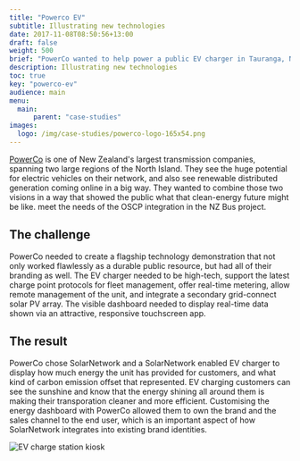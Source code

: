 ```yaml
---
title: "Powerco EV"
subtitle: Illustrating new technologies
date: 2017-11-08T08:50:56+13:00
draft: false
weight: 500
brief: "PowerCo wanted to help power a public EV charger in Tauranga, NZ with a solar PV array. They wanted to both integrate the information about the charger's use with a future option of adding live solar PV generation info for users."
description: Illustrating new technologies
toc: true
key: "powerco-ev"
audience: main
menu:
  main:
      parent: "case-studies"
images:
  logo: /img/case-studies/powerco-logo-165x54.png
---
```

[PowerCo](http://www.powerco.co.nz/) is one of New Zealand's largest transmission companies,
spanning two large regions of the North Island.  They see the huge potential for electric vehicles
on their network, and also see renewable distributed generation coming online in a big way. They
wanted to combine those two visions in a way that showed the public what that clean-energy future
might be like. meet the needs of the OSCP integration in the NZ Bus project.

## The challenge

PowerCo needed to create a flagship technology demonstration that not only worked flawlessly as a
durable public resource, but had all of their branding as well.  The EV charger needed to be
high-tech, support the latest charge point protocols for fleet management, offer real-time metering,
allow remote management of the unit, and integrate a secondary grid-connect solar PV array.  The
visible dashboard needed to display real-time data shown via an attractive, responsive touchscreen
app.

## The result

PowerCo chose SolarNetwork and a SolarNetwork enabled EV charger to display how much energy the unit
has provided for customers, and what kind of carbon emission offset that represented.  EV charging
customers can see the sunshine and know that the energy shining all around them is making their
transporation cleaner and more efficient. Customising the energy dashboard with PowerCo allowed them
to own the brand and the sales channel to the end user,  which is an important aspect of how
SolarNetwork integrates into existing brand identities.

![EV charge station kiosk](/img/case-studies/powerco-ev-kiosk-1226x690.png)
